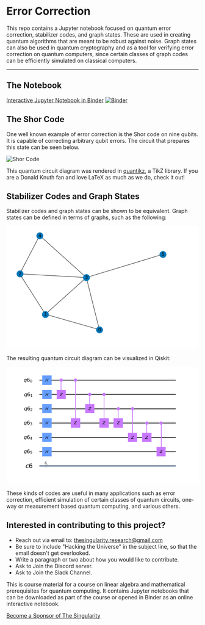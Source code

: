 # Error Correction
This repo contains a Jupyter notebook focused on quantum error correction, stabilizer codes, and graph states. These are used in creating quantum algorithms that are meant to be robust against noise. Graph states can also be used in quantum cryptography and as a tool for verifying error correction on quantum computers, since certain classes of graph codes can be efficiently simulated on classical computers. 

---

## The Notebook

[Interactive Jupyter Notebook in Binder](https://mybinder.org/v2/gh/The-Singularity-Research/error-correction/18b3d6a89bb8d7d22b9a4b179ff657e336882adc?filepath=error_correction.ipynb)
[![Binder](https://mybinder.org/badge_logo.svg)](https://mybinder.org/v2/gh/The-Singularity-Research/error-correction/master?filepath=error_correction.ipynb)


## The Shor Code

One well known example of error correction is the Shor code on nine qubits. It is capable of correcting arbitrary qubit errors. The circuit that prepares this state can be seen below. 

![Shor Code](Shor_code_v2.png)

This quantum circuit diagram was rendered in [quantikz](https://ctan.org/pkg/quantikz?lang=en), a TikZ library. If you are a Donald Knuth fan and love LaTeX as much as we do, check it out!


## Stabilizer Codes and Graph States

Stabilizer codes and graph states can be shown to be equivalent. Graph states can be defined in terms of graphs, such as the following:

![Graph](graph_state_graph.png)

The resulting quantum circuit diagram can be visualized in Qiskit:

![Graph State](graph_state.png)

These kinds of codes are useful in many applications such as error correction, efficient simulation of certain classes of quantum circuits, one-way or measurement based quantum computing, and various others. 

## Interested in contributing to this project? 
- Reach out via email to: thesingularity.research@gmail.com
- Be sure to include "Hacking the Universe" in the subject line, so that the email doesn't get overlooked. 
- Write a paragraph or two about how you would like to contribute.
- Ask to Join the Discord server. 
- Ask to Join the Slack Channel.

This is course material for a course on linear algebra and mathematical prerequisites for quantum computing. It contains Jupyter notebooks that can be downloaded as part of the course or opened in Binder as an online interactive notebook. 

[Become a Sponsor of The Singularity](https://github.com/sponsors/The-Singularity-Research)

